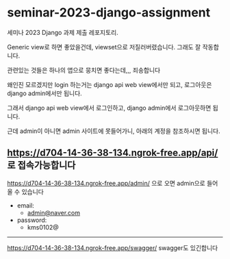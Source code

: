 # seminar-2023-django-assignment
세미나 2023 Django 과제 제출 레포지토리.

Generic view로 하면 좋았을건데, viewset으로 저질러버렸습니다.
그래도 잘 작동합니다.

관련있는 것들은 하나의 앱으로 뭉치면 좋다는데,,,
죄송합니다

왜인진 모르겠지만 login 하는거는 django api web view에서만 되고, 로그아웃은 django admin에서만 됩니다.

그래서 django api web view에서 로그인하고, django admin에서 로그아웃하면 됩니다.

근데 admin이 아니면 admin 사이트에 못들어가니, 아래의 계정을 참조하시면 됩니다.

https://d704-14-36-38-134.ngrok-free.app/api/
로 접속가능합니다
---
https://d704-14-36-38-134.ngrok-free.app/admin/
으로 오면 admin으로 들어 올 수 있습니다
- email:
  - admin@naver.com
- password:
  - kms0102@
---
https://d704-14-36-38-134.ngrok-free.app/swagger/
swagger도 있긴합니다